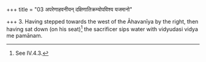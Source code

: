 +++
title = "03 अपरेणाहवनीयन् दक्षिणातिक्रम्योपविश्य यजमानो"

+++
3. Having stepped towards the west of the Āhavanīya by the right, then having sat down (on his seat)[^1] the sacrificer sips water with vidyudasi vidya me pamānam.

[^1]: See IV.4.3.
